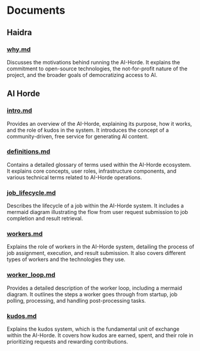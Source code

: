 # Documents

## Haidra

### [why.md](why.md)

Discusses the motivations behind running the AI-Horde. It explains the commitment to open-source technologies, the not-for-profit nature of the project, and the broader goals of democratizing access to AI.

## AI Horde

### [intro.md](intro.md)

Provides an overview of the AI-Horde, explaining its purpose, how it works, and the role of kudos in the system. It introduces the concept of a community-driven, free service for generating AI content.

### [definitions.md](definitions.md)

Contains a detailed glossary of terms used within the AI-Horde ecosystem. It explains core concepts, user roles, infrastructure components, and various technical terms related to AI-Horde operations.

### [job\_lifecycle.md](job_lifecycle.md)

Describes the lifecycle of a job within the AI-Horde system. It includes a mermaid diagram illustrating the flow from user request submission to job completion and result retrieval.

### [workers.md](workers.md)

Explains the role of workers in the AI-Horde system, detailing the process of job assignment, execution, and result submission. It also covers different types of workers and the technologies they use.

### [worker\_loop.md](worker_loop.md)

Provides a detailed description of the worker loop, including a mermaid diagram. It outlines the steps a worker goes through from startup, job polling, processing, and handling post-processing tasks.

### [kudos.md](kudos.md)

Explains the kudos system, which is the fundamental unit of exchange within the AI-Horde. It covers how kudos are earned, spent, and their role in prioritizing requests and rewarding contributions.
